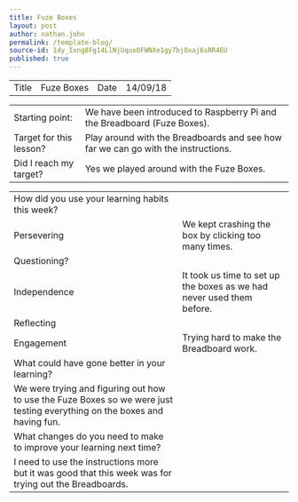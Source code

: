 ```yaml
---
title: Fuze Boxes
layout: post
author: nathan.john
permalink: /template-blog/
source-id: 1dy_Ixng8Fg14LlNjUquxOFWNXe1gy7bjOxaj6sRR4EU
published: true
---
```

<table>
  <tr>
    <td>Title</td>
    <td>Fuze Boxes </td>
    <td>Date</td>
    <td>14/09/18</td>
  </tr>
</table>


<table>
  <tr>
    <td>Starting point:</td>
    <td>We have been introduced to Raspberry Pi and the Breadboard (Fuze Boxes).</td>
  </tr>
  <tr>
    <td>Target for this lesson?</td>
    <td>Play around with the Breadboards and see how far we can go with the instructions.</td>
  </tr>
  <tr>
    <td>Did I reach my target? </td>
    <td>Yes we played around with the Fuze Boxes.</td>
  </tr>
</table>


<table>
  <tr>
    <td>How did you use your learning habits this week?</td>
    <td></td>
  </tr>
  <tr>
    <td>Persevering</td>
    <td>We kept crashing the box by clicking too many times.</td>
  </tr>
  <tr>
    <td>Questioning?</td>
    <td></td>
  </tr>
  <tr>
    <td>Independence</td>
    <td>It took us time to set up the boxes as we had never used them before.</td>
  </tr>
  <tr>
    <td>Reflecting</td>
    <td></td>
  </tr>
  <tr>
    <td>Engagement</td>
    <td>Trying hard to make the Breadboard work.</td>
  </tr>
  <tr>
    <td>What could have gone better in your learning?</td>
    <td></td>
  </tr>
  <tr>
    <td>We were trying and figuring out how to use the Fuze Boxes so we were just testing everything on the boxes and having fun.</td>
    <td></td>
  </tr>
  <tr>
    <td>What changes do you need to make to improve your learning next time?</td>
    <td></td>
  </tr>
  <tr>
    <td>I need to use the instructions more but it was good that this week was for trying out the Breadboards.</td>
    <td></td>
  </tr>
</table>


